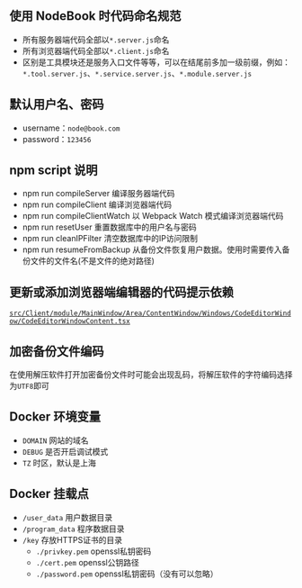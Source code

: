 ## 使用 NodeBook 时代码命名规范

* 所有服务器端代码全部以`*.server.js`命名
* 所有浏览器端代码全部以`*.client.js`命名
* 区别是工具模块还是服务入口文件等等，可以在结尾前多加一级前缀，例如：`*.tool.server.js`、`*.service.server.js`、`*.module.server.js`

## 默认用户名、密码
* username：`node@book.com`
* password：`123456`

## npm script 说明

* npm run compileServer 编译服务器端代码
* npm run compileClient 编译浏览器端代码
* npm run compileClientWatch 以 Webpack Watch 模式编译浏览器端代码
* npm run resetUser 重置数据库中的用户名与密码
* npm run cleanIPFilter 清空数据库中的IP访问限制
* npm run resumeFromBackup 从备份文件恢复用户数据。使用时需要传入备份文件的文件名(不是文件的绝对路径)

## 更新或添加浏览器端编辑器的代码提示依赖
[`src/Client/module/MainWindow/Area/ContentWindow/Windows/CodeEditorWindow/CodeEditorWindowContent.tsx`](../src/Client/module/MainWindow/Area/ContentWindow/Windows/CodeEditorWindow/CodeEditorWindowContent.tsx)

## 加密备份文件编码
在使用解压软件打开加密备份文件时可能会出现乱码，将解压软件的字符编码选择为`UTF8`即可

## Docker 环境变量
* `DOMAIN` 网站的域名
* `DEBUG`  是否开启调试模式
* `TZ`     时区，默认是上海

## Docker 挂载点
* `/user_data`      用户数据目录
* `/program_data`   程序数据目录
* `/key`            存放HTTPS证书的目录
    * `./privkey.pem`    openssl私钥密码
    * `./cert.pem`       openssl公钥路径
    * `./password.pem`   openssl私钥密码（没有可以忽略）